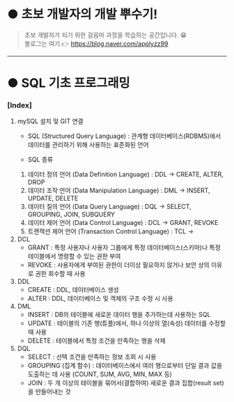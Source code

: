 # ● 초보 개발자의 개발 뿌수기!
> 초보 개발자가 되기 위한 걸음마 과정을 학습하는 공간입니다. :grin:   
> 블로그는 여기 :point_right: <https://blog.naver.com/applyzz99>
---
# ● SQL 기초 프로그래밍
### [Index]
1. mySQL 설치 및 GIT 연결
    * SQL (Structured Query Language)
    : 관계형 데이터베이스(RDBMS)에서 데이터를 관리하기 위해 사용하는 표준화된 언어

    * SQL 종류
    1. 데이터 정의 언어 (Data Definition Language) : DDL
        -> CREATE, ALTER, DROP
    2. 데이터 조작 언어 (Data Manipulation Language) : DML
        -> INSERT, UPDATE, DELETE
    3. 데이터 질의 언어 (Data Query Language) : DQL
        -> SELECT, GROUPING, JOIN, SUBQUERY
    4. 데이터 제어 언어 (Data Control Language) : DCL
        -> GRANT, REVOKE
    5. 트랜잭션 제어 언어 (Transaction Control Language) : TCL
        -> 
2. DCL
    - GRANT
        : 특정 사용자나 사용자 그룹에게 특정 데이터베이스(스키마)나 특정 테이블에서 명령할 수 있는 권한 부여
    - REVOKE
        : 사용자에게 부여된 권한이 더이상 필요하지 않거나 보안 상의 이유로 권한 회수할 때 사용
3. DDL
    - CREATE
        : DDL, 데이터베이스 생성
    - ALTER
	    : DDL, 데이터베이스 및 객체의 구조 수정 시 사용
4. DML
    - INSERT
        : DB의 테이블에 새로운 데이터 행을 추가하는데 사용하는 SQL
    - UPDATE
        : 테이블의 기존 행(튜플)에서, 하나 이상의 열(속성) 데이터를 수정할 때 사용
    - DELETE
        : 테이블에서 특정 조건을 만족하는 행을 삭제
5. DQL
    - SELECT
        : 선택 조건을 만족하는 정보 조회 시 사용
    - GROUPING (집계 함수)
        : 데이터베이스에서 여러 행으로부터 단일 결과 값을 도출하는 데 사용 (COUNT, SUM, AVG, MIN, MAX 등)
    - JOIN
        : 두 개 이상의 테이블을 묶어서(결합하여) 새로운 결과 집합(result set)을 만들어내는 것